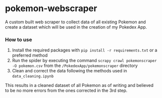 # pokemon-webscraper

A custom built web scraper to collect data of all existing Pokemon and create a dataset which will be used in the creation of my Pokedex App.

### How to use

1. Install the required packages with ``pip install -r requirements.txt`` or a preferred method
2. Run the spider by executing the command ``scrapy crawl pokemonscraper -O pokemon.csv`` from the ``/PokedexApp/pokemonscraper`` directory
3. Clean and correct the data following the methods used in ``data_cleaning.ipynb``

This results in a cleaned dataset of all Pokemon as of writing and believed to be no more errors from the ones corrected in the 3rd step.
